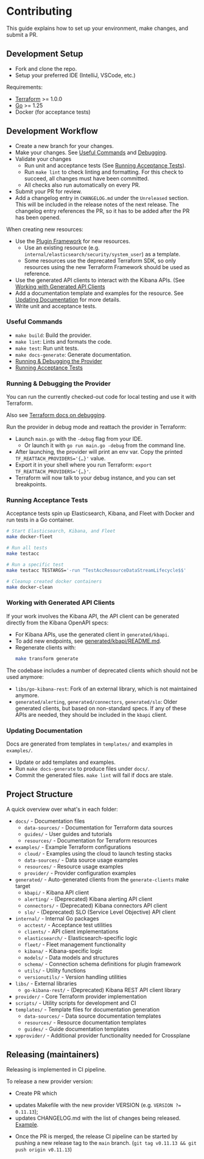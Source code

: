 # Contributing

This guide explains how to set up your environment, make changes, and submit a PR.

## Development Setup

* Fork and clone the repo.
* Setup your preferred IDE (IntelliJ, VSCode, etc.)

Requirements:
* [Terraform](https://www.terraform.io/downloads.html) >= 1.0.0
* [Go](https://golang.org/doc/install) >= 1.25
* Docker (for acceptance tests)

## Development Workflow

* Create a new branch for your changes.
* Make your changes. See [Useful Commands](#useful-commands) and [Debugging](#running--debugging-the-provider).
* Validate your changes
  * Run unit and acceptance tests (See [Running Acceptance Tests](#running-acceptance-tests)).
  * Run `make lint` to check linting and formatting. For this check to succeed, all changes must have been committed.
  * All checks also run automatically on every PR.
* Submit your PR for review.
* Add a changelog entry in `CHANGELOG.md` under the `Unreleased` section. This will be included in the release notes of the next release. The changelog entry references the PR, so it has to be added after the PR has been opened.

When creating new resources:
* Use the [Plugin Framework](https://developer.hashicorp.com/terraform/plugin/framework/getting-started/code-walkthrough) for new resources.
  * Use an existing resource (e.g. `internal/elasticsearch/security/system_user`) as a template.
  * Some resources use the deprecated Terraform SDK, so only resources using the new Terraform Framework should be used as reference.
* Use the generated API clients to interact with the Kibana APIs. (See [Working with Generated API Clients](#working-with-generated-api-clients)
* Add a documentation template and examples for the resource. See [Updating Documentation](#updating-documentation) for more details.
* Write unit and acceptance tests.

### Useful Commands

* `make build`: Build the provider.
* `make lint`: Lints and formats the code.
* `make test`: Run unit tests.
* `make docs-generate`: Generate documentation.
* [Running & Debugging the Provider](#running--debugging-the-provider)
* [Running Acceptance Tests](#running-acceptance-tests)

### Running & Debugging the Provider

You can run the currently checked-out code for local testing and use it with Terraform.

Also see [Terraform docs on debugging](https://developer.hashicorp.com/terraform/plugin/debugging#starting-a-provider-in-debug-mode).

Run the provider in debug mode and reattach the provider in Terraform:
* Launch `main.go` with the `-debug` flag from your IDE.
  * Or launch it with `go run main.go -debug` from the command line.
* After launching, the provider will print an env var. Copy the printed `TF_REATTACH_PROVIDERS='{…}'` value.
* Export it in your shell where you run Terraform: `export TF_REATTACH_PROVIDERS='{…}'`.
* Terraform will now talk to your debug instance, and you can set breakpoints.

### Running Acceptance Tests

Acceptance tests spin up Elasticsearch, Kibana, and Fleet with Docker and run tests in a Go container.

```bash
# Start Elasticsearch, Kibana, and Fleet
make docker-fleet

# Run all tests
make testacc

# Run a specific test
make testacc TESTARGS='-run ^TestAccResourceDataStreamLifecycle$$'

# Cleanup created docker containers
make docker-clean
```

### Working with Generated API Clients

If your work involves the Kibana API, the API client can be generated directly from the Kibana OpenAPI specs:
- For Kibana APIs, use the generated client in `generated/kbapi`.
- To add new endpoints, see [generated/kbapi/README.md](generated/kbapi/README.md).
- Regenerate clients with:
  ```sh
  make transform generate
  ```

The codebase includes a number of deprecated clients which should not be used anymore:
- `libs/go-kibana-rest`: Fork of an external library, which is not maintained anymore.
- `generated/alerting`, `generated/connectors`, `generated/slo`: Older generated clients, but based on non-standard specs. If any of these APIs are needed, they should be included in the `kbapi` client.

### Updating Documentation

Docs are generated from templates in `templates/` and examples in `examples/`.
* Update or add templates and examples.
* Run `make docs-generate` to produce files under `docs/`.
* Commit the generated files. `make lint` will fail if docs are stale.

## Project Structure

A quick overview over what's in each folder:

* `docs/` - Documentation files
  * `data-sources/` - Documentation for Terraform data sources
  * `guides/` - User guides and tutorials
  * `resources/` - Documentation for Terraform resources
* `examples/` - Example Terraform configurations
  * `cloud/` - Examples using the cloud to launch testing stacks
  * `data-sources/` - Data source usage examples
  * `resources/` - Resource usage examples
  * `provider/` - Provider configuration examples
* `generated/` - Auto-generated clients from the `generate-clients` make target
  * `kbapi/` - Kibana API client
  * `alerting/` - (Deprecated) Kibana alerting API client
  * `connectors/` - (Deprecated) Kibana connectors API client
  * `slo/` - (Deprecated) SLO (Service Level Objective) API client
* `internal/` - Internal Go packages
  * `acctest/` - Acceptance test utilities
  * `clients/` - API client implementations
  * `elasticsearch/` - Elasticsearch-specific logic
  * `fleet/` - Fleet management functionality
  * `kibana/` - Kibana-specific logic
  * `models/` - Data models and structures
  * `schema/` - Connection schema definitions for plugin framework
  * `utils/` - Utility functions
  * `versionutils/` - Version handling utilities
* `libs/` - External libraries
  * `go-kibana-rest/` - (Deprecated) Kibana REST API client library
* `provider/` - Core Terraform provider implementation
* `scripts/` - Utility scripts for development and CI
* `templates/` - Template files for documentation generation
  * `data-sources/` - Data source documentation templates
  * `resources/` - Resource documentation templates
  * `guides/` - Guide documentation templates
* `xpprovider/` - Additional provider functionality needed for Crossplane

## Releasing (maintainers)

Releasing is implemented in CI pipeline.

To release a new provider version:

* Create PR which
- updates Makefile with the new provider VERSION (e.g. `VERSION ?= 0.11.13`);
- updates CHANGELOG.md with the list of changes being released.
[Example](https://github.com/elastic/terraform-provider-elasticstack/commit/be866ebc918184e843dc1dd2f6e2e1b963da386d).

* Once the PR is merged, the release CI pipeline can be started by pushing a new release tag to the `main` branch. (`git tag v0.11.13 && git push origin v0.11.13`)
